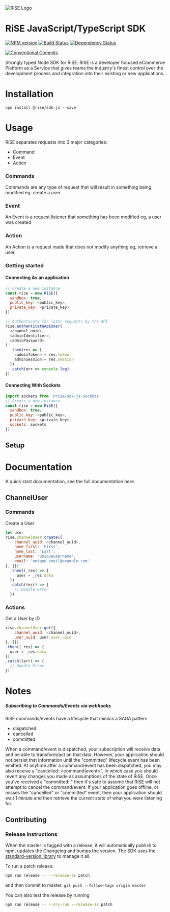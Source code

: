 
![RiSE Logo][logo]

# RiSE JavaScript/TypeScript SDK

[![NPM version][npm-image]][npm-url]
[![Build Status][ci-image]][ci-url]
[![Dependency Status][daviddm-image]][daviddm-url]

[![Conventional Commits](https://img.shields.io/badge/Conventional%20Commits-1.0.0-yellow.svg)](https://conventionalcommits.org)

Strongly typed Node SDK for RiSE. RiSE is a developer focused eCommerce Platform as a Service that gives teams the industry's finest control over the development process and integration into their existing or new applications.

# Installation

```
npm install @rise/sdk-js --save
```

# Usage

RiSE separates requests into 3 major categories:
- Command
- Event
- Action

### Commands
Commands are any type of request that will result in something being modified eg. create a user

### Event
An Event is a request listener that something has been modified eg, a user was created

### Action
An Action is a request made that does not modify anything eg, retrieve a user.

### Getting started
#### Connecting As an application

```js
// Create a new instance
const rise = new RiSE({
  sandbox: true,
  public_key: <public_key>,
  private_key: <private_key>
})

// Authenticate for later requests by the API
rise.authenticateApiUser(
  <channel_uuid>,
  <adminIdentifier>,
  <adminPassword>
)
  .then(res => {
    <adminToken> = res.token
    adminSession = res.session
  })
  .catch(err => console.log)
})

```

#### Connecting With Sockets

```js
import sockets from '@rise/sdk-js-sockets'
// Create a new instance
const rise = new RiSE({
  sandbox: true,
  public_key: <public_key>,
  private_key: <private_key>,
  sockets: sockets
})

```

## Setup

# Documentation
A quick start documentation, see the full documentation here.

## ChannelUser

### Commands

Create a User

```js
let user
rise.channelUser.create({
    channel_uuid: <channel_uuid>,
    name_first: 'First',
    name_last: 'Last',
    username: 'uniqueusername',
    email: 'unique_email@example.com'
}, {})
  .then((_res) => {
     user = _res.data
  })
  .catch((err) => {
    // Handle Error
  })
```

### Actions

Get a User by ID
```js
rise.channelUser.get({
    channel_uuid: <channel_uuid>,
    user_uuid: user.user_uuid
}, {})
.then((_res) => {
  user = _res.data
})
.catch((err) => {
  // Handle Error
})
```

# Notes


##### Subscribing to Commands/Events via webhooks
RiSE commands/events have a lifecycle that mimics a SAGA pattern
- dispatched
- cancelled
- committed

When a command/event is dispatched, your subscription will receive data and be able to transform/act on that data. However, your application should not persist that information until the "committed" lifecycle event has been emitted.  At anytime after a command/event has been dispatched, you may also receive a "cancelled::<command|event>", in which case you should revert any changes you made as assumptions of the state of RiSE.  Once you've received a "committed::<event>" then it's safe to assume that RiSE will not attempt to cancel the command/event. If your application goes offline, or misses the "cancelled" or "committed" event, then your application should wait 1 minute and then retrieve the current state of what you were listening for.
 
 
 
## Contributing

### Release Instructions
When the master is tagged with a release, it will automatically publish to npm, updates the Changelog and bumps the version. The SDK uses the [standard-version library](https://www.npmjs.com/package/standard-version) to manage it all.

To run a patch release: 
```bash
npm run release -- --release-as patch
``` 
and then commit to master. `git push --follow-tags origin master`

You can also test the release by running
```bash
npm run release -- --dry-run --release-as patch
``` 
 
[logo]: https://rise.store/wp-content/uploads/2019/06/rise_sized_75x150_blk-01-01-01.png "RiSE"
[npm-image]: https://img.shields.io/npm/v/@rise/sdk-js.svg?style=flat-square
[npm-url]: https://npmjs.org/package/@rise/sdk-js
[ci-image]: https://img.shields.io/circleci/project/github/rise-app/rise-sdk-js/master.svg
[ci-url]: https://circleci.com/gh/rise-app/rise-sdk-js/tree/master
[daviddm-image]: http://img.shields.io/david/rise-app/rise-sdk-js.svg?style=flat-square
[daviddm-url]: https://david-dm.org/rise-app/rise-sdk-js
[coverage-image]: https://img.shields.io/codeclimate/coverage/github/rise-app/rise-sdk-js.svg?style=flat-square
[coverage-url]: https://codeclimate.com/github/rise-app/rise-sdk-js/coverage
